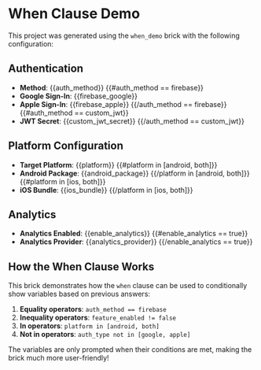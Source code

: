# When Clause Demo

This project was generated using the `when_demo` brick with the following configuration:

## Authentication
- **Method**: {{auth_method}}
{{#auth_method == firebase}}
- **Google Sign-In**: {{firebase_google}}
- **Apple Sign-In**: {{firebase_apple}}
{{/auth_method == firebase}}
{{#auth_method == custom_jwt}}
- **JWT Secret**: {{custom_jwt_secret}}
{{/auth_method == custom_jwt}}

## Platform Configuration
- **Target Platform**: {{platform}}
{{#platform in [android, both]}}
- **Android Package**: {{android_package}}
{{/platform in [android, both]}}
{{#platform in [ios, both]}}
- **iOS Bundle**: {{ios_bundle}}
{{/platform in [ios, both]}}

## Analytics
- **Analytics Enabled**: {{enable_analytics}}
{{#enable_analytics == true}}
- **Analytics Provider**: {{analytics_provider}}
{{/enable_analytics == true}}

## How the When Clause Works

This brick demonstrates how the `when` clause can be used to conditionally show variables based on previous answers:

1. **Equality operators**: `auth_method == firebase`
2. **Inequality operators**: `feature_enabled != false`
3. **In operators**: `platform in [android, both]`
4. **Not in operators**: `auth_type not in [google, apple]`

The variables are only prompted when their conditions are met, making the brick much more user-friendly! 